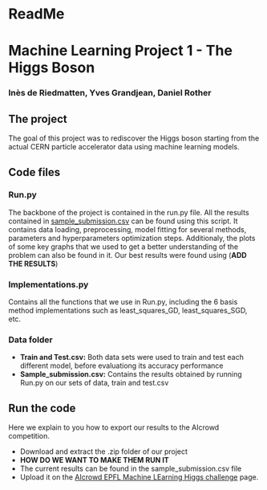 # ReadMe
# Machine Learning Project 1 - The Higgs Boson
### Inès de Riedmatten, Yves Grandjean, Daniel Rother


##  The project
The goal of this project was to rediscover the Higgs boson starting from the actual CERN particle accelerator data using machine learning models. 

##  Code files
### Run.py

The backbone of the project is contained in the run.py file. All the results contained in [sample_submission.csv]() can be found using this script. It contains data loading, preprocessing, model fitting for several methods, parameters and hyperparameters optimization steps. Additionaly, the plots of some key graphs that we used to get a better understanding of the problem can also be found in it. Our best results were found using (**ADD THE RESULTS**)

### Implementations.py
Contains all the functions that we use in Run.py, including the 6 basis method implementations such as least_squares_GD, least_squares_SGD, etc.

### Data folder

+ **Train and Test.csv:** Both data sets were used to train and test each different model, before evaluationg its accuracy performance
+ **Sample_submission.csv:** Contains the results obtained by running Run.py on our sets of data, train and test.csv

## Run the code
Here we explain to you how to export our results to the AIcrowd competition.
+ Download and extract the .zip folder of our project
+ **HOW DO WE WANT TO MAKE THEM RUN IT**
+ The current results can be found in the sample_submission.csv file
+ Upload it on the [AIcrowd EPFL Machine LEarning Higgs challenge](https://www.aicrowd.com/challenges/epfl-machine-learning-higgs) page.